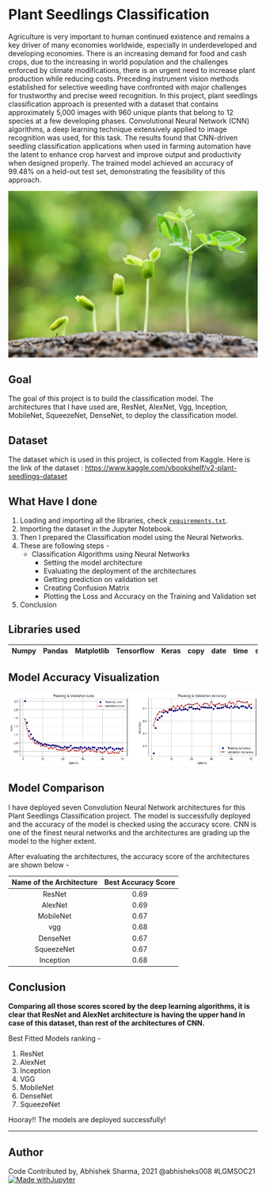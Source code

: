 # Plant Seedlings Classification
Agriculture is very important to human continued existence and remains a key driver of many economies worldwide, especially in underdeveloped and developing economies. There is an increasing demand for food and cash crops, due to the increasing in world population and the challenges enforced by climate modifications, there is an urgent need to increase plant production while reducing costs. Preceding instrument vision methods established for selective weeding have confronted with major challenges for trustworthy and precise weed recognition. In this project, plant seedlings classification approach is presented with a dataset that contains approximately 5,000 images with 960 unique plants that belong to 12 species at a few developing phases. Convolutional Neural Network (CNN) algorithms, a deep learning technique extensively applied to image recognition was used, for this task. The results found that CNN-driven seedling classification applications when used in farming automation have the latent to enhance crop harvest and improve output and productivity when designed properly. The trained model achieved an accuracy of 99.48% on a held-out test set, demonstrating the feasibility of this approach.

![](Images/plant1.jpg)

## Goal
The goal of this project is to build the classification model. The architectures that I have used are, ResNet, AlexNet, Vgg, Inception, MobileNet, SqueezeNet, DenseNet, to deploy the classification model.

## Dataset
The dataset which is used in this project, is collected from Kaggle. Here is the link of the dataset : https://www.kaggle.com/vbookshelf/v2-plant-seedlings-dataset

## What Have I done
1. Loading and importing all the libraries, check [`requirements.txt`](requirements.txt).
2. Importing the dataset in the Jupyter Notebook.
3. Then I prepared the Classification model using the Neural Networks.
4. These are following steps - 
    - Classification Algorithms using Neural Networks
        - Setting the model architecture
        - Evaluating the deployment of the architectures
        - Getting prediction on validation set
        - Creating Confusion Matrix
        - Plotting the Loss and Accuracy on the Training and Validation set
5. Conclusion

## Libraries used
|Numpy|Pandas|Matplotlib|Tensorflow|Keras|copy|date|time|shutils|torch|
|:---:|:---:|:---:|:---:|:---:|:---:|:---:|:---:|:---:|:---:|

## Model Accuracy Visualization

![](Images/plant2.png)

## Model Comparison
I have deployed seven Convolution Neural Network architectures for this Plant Seedlings Classification project. The model is successfully deployed and the accuracy of the model is checked using the accuracy score. CNN is one of the finest neural networks and the architectures are grading up the model to the higher extent.

After evaluating the architectures, the accuracy score of the architectures are shown below -

|Name of the Architecture|Best Accuracy Score|
|:---:|:---:|
|ResNet|0.69|
|AlexNet|0.69|
|MobileNet|0.67|
|vgg|0.68|
|DenseNet|0.67|
|SqueezeNet|0.67|
|Inception|0.68|

## Conclusion
**Comparing all those scores scored by the deep learning algorithms, it is clear that ResNet and AlexNet architecture is having the upper hand in case of this dataset, than rest of the architectures of CNN.**

Best Fitted Models ranking - 
1. ResNet
2. AlexNet
3. Inception
4. VGG
5. MobileNet
6. DenseNet
7. SqueezeNet

Hooray!! The models are deployed successfully!

********************************************************************

## Author
Code Contributed by, Abhishek Sharma, 2021 @abhisheks008 #LGMSOC21
[![Made withJupyter](https://img.shields.io/badge/Made%20with-Jupyter-orange?style=for-the-badge&logo=Jupyter)](https://jupyter.org/try)
